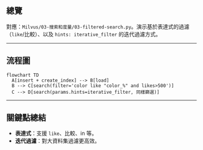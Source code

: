 ## 總覽

對應：`Milvus/03-搜索和度量/03-filtered-search.py`。演示基於表達式的過濾（`like`/比較）、以及 `hints: iterative_filter` 的迭代過濾方式。

---

## 流程圖

```mermaid
flowchart TD
  A[insert + create_index] --> B[load]
  B --> C[search(filter='color like "color_%" and likes>500')]
  C --> D[search(params.hints=iterative_filter, 同樣篩選)]
```

---

## 關鍵點總結

- **表達式**：支援 `like`、比較、in 等。
- **迭代過濾**：對大資料集過濾更高效。


